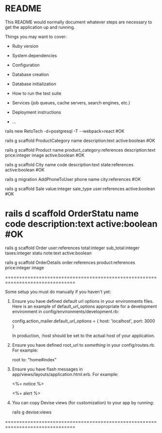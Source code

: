 # README

This README would normally document whatever steps are necessary to get the
application up and running.

Things you may want to cover:

* Ruby version

* System dependencies

* Configuration

* Database creation

* Database initialization

* How to run the test suite

* Services (job queues, cache servers, search engines, etc.)

* Deployment instructions

* ...


rails new RetoTech -d=postgresql -T --webpack=react #OK

rails g scaffold ProductCategory name description:text active:boolean #OK

rails g scaffold Product name product_category:references description:text price:integer image active:boolean #OK

rails g scaffold City name code description:text state:references active:boolean #OK

rails g migration AddPhoneToUser phone name city:references #OK

rails g scaffold Sale value:integer sale_type user:references active:boolean #OK

# rails d scaffold OrderStatu name code description:text active:boolean #OK 

rails g scaffold Order user:references total:integer sub_total:integer taxes:integer statu note:text active:boolean

rails g scaffold OrderDetails order:references product:references price:integer image



===============================================================================

Some setup you must do manually if you haven't yet:

  1. Ensure you have defined default url options in your environments files. Here
     is an example of default_url_options appropriate for a development environment
     in config/environments/development.rb:

       config.action_mailer.default_url_options = { host: 'localhost', port: 3000 }

     In production, :host should be set to the actual host of your application.

  2. Ensure you have defined root_url to *something* in your config/routes.rb.
     For example:

       root to: "home#index"

  3. Ensure you have flash messages in app/views/layouts/application.html.erb.
     For example:

       <p class="notice"><%= notice %></p>
       <p class="alert"><%= alert %></p>

  4. You can copy Devise views (for customization) to your app by running:

       rails g devise:views

===============================================================================